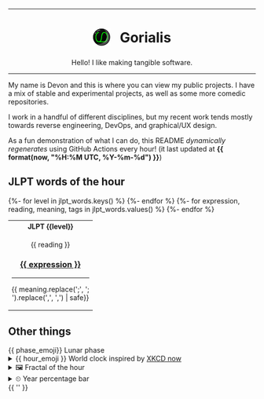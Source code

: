 ***

<h1 align="center">
<sub>
    <img src="readme/resources/avatar.png" height="36">
</sub>
&nbsp;
Gorialis
</h1>
<p align="center">
Hello! I like making tangible software.
</p>

***

My name is Devon and this is where you can view my public projects. I have a mix of stable and experimental projects, as well as some more comedic repositories.

I work in a handful of different disciplines, but my recent work tends mostly towards reverse engineering, DevOps, and graphical/UX design.

As a fun demonstration of what I can do, this README *dynamically regenerates* using GitHub Actions every hour! (it last updated at **{{ format(now, "%H:%M UTC, %Y-%m-%d") }}**)

<h2>JLPT words of the hour</h2>
<table>
    <tr>
        {%- for level in jlpt_words.keys() %}
        <th>JLPT {{level}}</th>
        {%- endfor %}
    </tr>
    <tr>
        {%- for expression, reading, meaning, tags in jlpt_words.values() %}
        <td>
            <p align="center">{{ reading }}</p>
            <h3 align="center"><b><a href="https://jisho.org/search/{{ quote(expression) }}">{{ expression }}</a></b></h3>
            <hr>
            <p align="center">{{ meaning.replace(';', ';<br>').replace(',', ',<wbr>') | safe}}</p>
        </td>
        {%- endfor %}
    </tr>
</table>

<h2>Other things</h2>
{{ phase_emoji}} Lunar phase
<details>
<summary>{{ hour_emoji }}  World clock inspired by <a href="https://xkcd.com/now">XKCD now</a></summary>

> <img src="generated/now.png" width="512">

</details>
<details>
<summary>&#x1f5bc; Fractal of the hour</summary>

> <img src="generated/fractal.png" width="512">

</details>
<details>
<summary>&#x23f2; Year percentage bar</summary>
<pre><code>{{ format(now, '%Y') }} [{{ percentage_bar }}] {{ format(year_percentage * 100, '.2f') }}%</code></pre>
</details>
{{ '' }}
